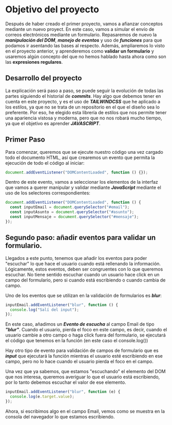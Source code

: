 # Objetivo del proyecto

Después de haber creado el primer proyecto, vamos a afianzar conceptos mediante un nuevo proyect. En este caso, vamos a simular el envío de correos electrónicos mediante un formulario. Repasaremos de nuevo la **_manipulación del DOM_**, **_manejo de eventos_** y uso de **_funciones_** para que podamos ir asentando las bases al respecto. Además, ampliaremos lo visto en el proyecto anterior, y aprenderemos como **validar un formulario** y usaremos algún concepto del que no hemos hablado hasta ahora como son las **expresiones regulares**.

## Desarrollo del proyecto

La explicación será paso a paso, se puede seguir la evolución de todas las partes siguiendo el historial de **_commits_**. Hay algo que debemos tener en cuenta en este proyecto, y es el uso de **_TAILWINDCSS_** que he aplicado a los estilos, ya que no se trata de un repositorio en el que el diseño sea lo preferente. Por eso, he elegido esta librería de estilos que nos permite tener una apariencia vistosa y moderna, pero que no nos robará mucho tiempo, ya que el objetivo es aprender **_JAVASCRIPT_**.

## Primer Paso

Para comenzar, queremos que se ejecute nuestro código una vez cargado todo el documento HTML, así que crearemos un evento que permita la ejecución de todo el código al iniciar:

```javascript
document.addEventListener("DOMContentLoaded", function () {});
```

Dentro de este evento, vamos a seleccionar los elementos de la interfaz que vamos a querer manipular y validar mediante **_JavaScript_** mediante el uso de los selectores correspondientes:

```javascript
document.addEventListener("DOMContentLoaded", function () {
  const inputEmail = document.querySelector("#email");
  const inputAsunto = document.querySelector("#asunto");
  const inputMensaje = document.querySelector("#mensaje");
});
```

## Segundo paso: añadir eventos para validar un formulario.

Llegados a este punto, tenemos que añadir los eventos para poder "escuchar" lo que hace el usuario cuando está rellenando la información. Lógicamente, estos eventos, deben ser congruentes con lo que queremos escuchar. No tiene sentido escuchar cuando un usuario hace click en un campo del formulario, pero si cuando está escribiendo o cuando cambia de campo.

Uno de los eventos que se utilizan en la validación de formularios es **_blur_**:

```javascript
inputEmail.addEventListener("blur", function () {
  console.log("Salí del input");
});
```

En este caso, añadimos un ***Evento de escucha*** al campo Email de tipo ***"blur"***. Cuando el usuario, pierda el foco en este campo, es decir, cuando el usuario cambie a otro campo o haga click fuera del formulario, se ejecutará el código que tenemos en la función (en este caso el console.log())

Hay otro tipo de evento para validación de campos de formulario que es ***input*** que ejecutará la función mientras el usuario esté escribiendo en ese campo, pero no lo hace cuando el usuario pierda el foco en el campo.

Una vez que ya sabemos, que estamos "escuchando" el elemento del DOM que nos interesa, queremos averiguar lo que el usuario está escribiendo, por lo tanto debemos escuchar el valor de ese elemento.

```javascript
inputEmail.addEventListener("blur", function (e) {
  console.log(e.target.value);
});
```

Ahora, si escribimos algo en el campo Email, vemos como se muestra en la consola del navegador lo que estamos escribiendo.